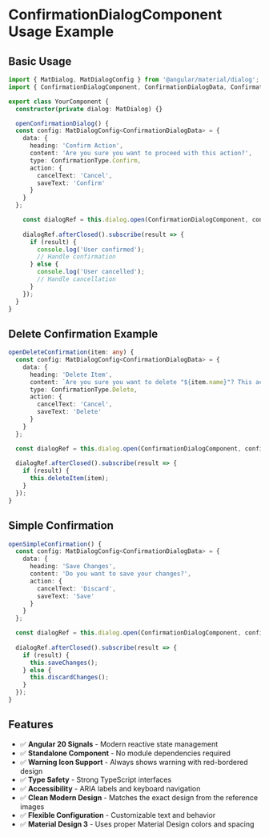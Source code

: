 # ConfirmationDialogComponent Usage Example

## Basic Usage

```typescript
import { MatDialog, MatDialogConfig } from '@angular/material/dialog';
import { ConfirmationDialogComponent, ConfirmationDialogData, ConfirmationType } from './confirmation-dialog.component';

export class YourComponent {
  constructor(private dialog: MatDialog) {}

  openConfirmationDialog() {
  const config: MatDialogConfig<ConfirmationDialogData> = {
    data: {
      heading: 'Confirm Action',
      content: 'Are you sure you want to proceed with this action?',
      type: ConfirmationType.Confirm,
      action: {
        cancelText: 'Cancel',
        saveText: 'Confirm'
      }
    }
  };

    const dialogRef = this.dialog.open(ConfirmationDialogComponent, config);
    
    dialogRef.afterClosed().subscribe(result => {
      if (result) {
        console.log('User confirmed');
        // Handle confirmation
      } else {
        console.log('User cancelled');
        // Handle cancellation
      }
    });
  }
}
```

## Delete Confirmation Example

```typescript
openDeleteConfirmation(item: any) {
  const config: MatDialogConfig<ConfirmationDialogData> = {
    data: {
      heading: 'Delete Item',
      content: `Are you sure you want to delete "${item.name}"? This action cannot be undone.`,
      type: ConfirmationType.Delete,
      action: {
        cancelText: 'Cancel',
        saveText: 'Delete'
      }
    }
  };

  const dialogRef = this.dialog.open(ConfirmationDialogComponent, config);
  
  dialogRef.afterClosed().subscribe(result => {
    if (result) {
      this.deleteItem(item);
    }
  });
}
```

## Simple Confirmation

```typescript
openSimpleConfirmation() {
  const config: MatDialogConfig<ConfirmationDialogData> = {
    data: {
      heading: 'Save Changes',
      content: 'Do you want to save your changes?',
      action: {
        cancelText: 'Discard',
        saveText: 'Save'
      }
    }
  };

  const dialogRef = this.dialog.open(ConfirmationDialogComponent, config);
  
  dialogRef.afterClosed().subscribe(result => {
    if (result) {
      this.saveChanges();
    } else {
      this.discardChanges();
    }
  });
}
```

## Features

- ✅ **Angular 20 Signals** - Modern reactive state management
- ✅ **Standalone Component** - No module dependencies required
- ✅ **Warning Icon Support** - Always shows warning with red-bordered design
- ✅ **Type Safety** - Strong TypeScript interfaces
- ✅ **Accessibility** - ARIA labels and keyboard navigation
- ✅ **Clean Modern Design** - Matches the exact design from the reference images
- ✅ **Flexible Configuration** - Customizable text and behavior
- ✅ **Material Design 3** - Uses proper Material Design colors and spacing
